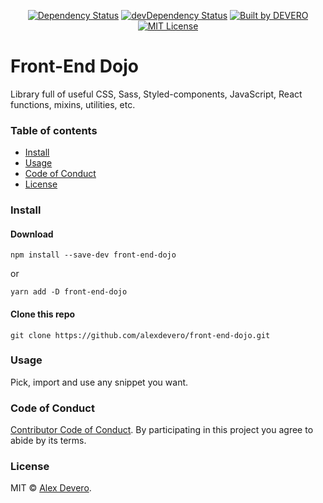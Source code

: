 <p align="center">
  <a href="https://david-dm.org/alexdevero/Front-End-Dojo"><img alt="Dependency Status" src="https://david-dm.org/alexdevero/Front-End-Dojo.svg?style=flat"></a>
  <a href="https://david-dm.org/alexdevero/Front-End-Dojo?type=dev"><img alt="devDependency Status" src="https://david-dm.org/alexdevero/Front-End-Dojo/dev-status.svg?style=flat"></a>
  <a href="https://alexdevero.com"><img alt="Built by DEVERO" src="https://img.shields.io/badge/built%20by-DEVERO-brightgreen.svg?colorB=d30320"></a>
  <a href="http://opensource.org/licenses/MIT"><img alt="MIT License" src="https://img.shields.io/npm/l/express.svg"></a>
</p>

# Front-End Dojo

Library full of useful CSS, Sass, Styled-components, JavaScript, React functions, mixins, utilities, etc.

### Table of contents

* [Install](#install)
* [Usage](#usage)
* [Code of Conduct](#code-of-conduct)
* [License](#license)

### Install

#### Download
```
npm install --save-dev front-end-dojo
```
or
```
yarn add -D front-end-dojo
```

#### Clone this repo

```
git clone https://github.com/alexdevero/front-end-dojo.git
```

### Usage

Pick, import and use any snippet you want.

### Code of Conduct

[Contributor Code of Conduct](code-of-conduct.md). By participating in this project you agree to abide by its terms.

### License

MIT © [Alex Devero](https://alexdevero.com).

